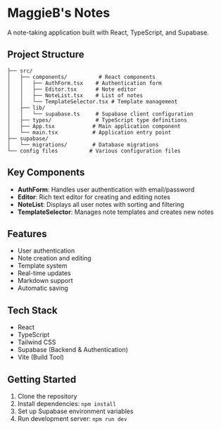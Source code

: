 # MaggieB's Notes

A note-taking application built with React, TypeScript, and Supabase.

## Project Structure

```
├── src/
│   ├── components/          # React components
│   │   ├── AuthForm.tsx    # Authentication form
│   │   ├── Editor.tsx      # Note editor
│   │   ├── NoteList.tsx    # List of notes
│   │   └── TemplateSelector.tsx # Template management
│   ├── lib/
│   │   └── supabase.ts     # Supabase client configuration
│   ├── types/              # TypeScript type definitions
│   ├── App.tsx            # Main application component
│   └── main.tsx           # Application entry point
├── supabase/
│   └── migrations/        # Database migrations
└── config files          # Various configuration files
```

## Key Components

- **AuthForm**: Handles user authentication with email/password
- **Editor**: Rich text editor for creating and editing notes
- **NoteList**: Displays all user notes with sorting and filtering
- **TemplateSelector**: Manages note templates and creates new notes

## Features

- User authentication
- Note creation and editing
- Template system
- Real-time updates
- Markdown support
- Automatic saving

## Tech Stack

- React
- TypeScript
- Tailwind CSS
- Supabase (Backend & Authentication)
- Vite (Build Tool)

## Getting Started

1. Clone the repository
2. Install dependencies: `npm install`
3. Set up Supabase environment variables
4. Run development server: `npm run dev`